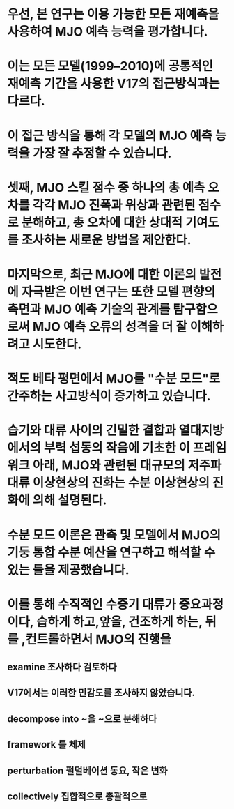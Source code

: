 # 우선, 본 연구는 이용 가능한 모든 재예측을 사용하여 MJO 예측 능력을 평가합니다.
 
# 이는 모든 모델(1999–2010)에 공통적인 재예측 기간을 사용한 V17의 접근방식과는 다르다.

# 이 접근 방식을 통해 각 모델의 MJO 예측 능력을 가장 잘 추정할 수 있습니다. 


# 셋째, MJO 스킬 점수 중 하나의 총 예측 오차를 각각 MJO 진폭과 위상과 관련된 점수로 분해하고, 총 오차에 대한 상대적 기여도를 조사하는 새로운 방법을 제안한다.

# 마지막으로, 최근 MJO에 대한 이론의 발전에 자극받은 이번 연구는 또한 모델 편향의 측면과 MJO 예측 기술의 관계를 탐구함으로써 MJO 예측 오류의 성격을 더 잘 이해하려고 시도한다.
 
# 적도 베타 평면에서 MJO를 "수분 모드"로 간주하는 사고방식이 증가하고 있습니다.

# 습기와 대류 사이의 긴밀한 결합과 열대지방에서의 부력 섭동의 작음에 기초한 이 프레임워크 아래, MJO와 관련된 대규모의 저주파 대류 이상현상의 진화는 수분 이상현상의 진화에 의해 설명된다.

# 수분 모드 이론은 관측 및 모델에서 MJO의 기둥 통합 수분 예산을 연구하고 해석할 수 있는 틀을 제공했습니다.

# 이를 통해 수직적인 수증기 대류가 중요과정이다, 습하게 하고,앞을, 건조하게 하는, 뒤를 ,컨트롤하면서 MJO의 진행을

## examine 조사하다 검토하다

## V17에서는 이러한 민감도를 조사하지 않았습니다.

## decompose into ~을 ~으로 분해하다

## framework 틀 체제

## perturbation 펄덜베이션 동요, 작은 변화

## collectively 집합적으로 총괄적으로

## 
